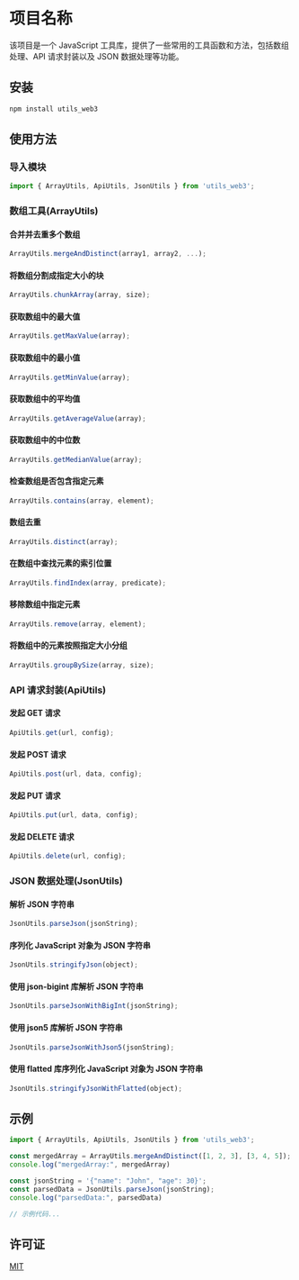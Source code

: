 # 项目名称

该项目是一个 JavaScript 工具库，提供了一些常用的工具函数和方法，包括数组处理、API 请求封装以及 JSON 数据处理等功能。

## 安装

```bash
npm install utils_web3
```

## 使用方法

### 导入模块

```javascript
import { ArrayUtils, ApiUtils, JsonUtils } from 'utils_web3';
```

### 数组工具(ArrayUtils)

#### 合并并去重多个数组

```javascript
ArrayUtils.mergeAndDistinct(array1, array2, ...);
```

#### 将数组分割成指定大小的块

```javascript
ArrayUtils.chunkArray(array, size);
```

#### 获取数组中的最大值

```javascript
ArrayUtils.getMaxValue(array);
```

#### 获取数组中的最小值

```javascript
ArrayUtils.getMinValue(array);
```

#### 获取数组中的平均值

```javascript
ArrayUtils.getAverageValue(array);
```

#### 获取数组中的中位数

```javascript
ArrayUtils.getMedianValue(array);
```

#### 检查数组是否包含指定元素

```javascript
ArrayUtils.contains(array, element);
```

#### 数组去重

```javascript
ArrayUtils.distinct(array);
```

#### 在数组中查找元素的索引位置

```javascript
ArrayUtils.findIndex(array, predicate);
```

#### 移除数组中指定元素

```javascript
ArrayUtils.remove(array, element);
```

#### 将数组中的元素按照指定大小分组

```javascript
ArrayUtils.groupBySize(array, size);
```

### API 请求封装(ApiUtils)

#### 发起 GET 请求

```javascript
ApiUtils.get(url, config);
```

#### 发起 POST 请求

```javascript
ApiUtils.post(url, data, config);
```

#### 发起 PUT 请求

```javascript
ApiUtils.put(url, data, config);
```

#### 发起 DELETE 请求

```javascript
ApiUtils.delete(url, config);
```

### JSON 数据处理(JsonUtils)

#### 解析 JSON 字符串

```javascript
JsonUtils.parseJson(jsonString);
```

#### 序列化 JavaScript 对象为 JSON 字符串

```javascript
JsonUtils.stringifyJson(object);
```

#### 使用 json-bigint 库解析 JSON 字符串

```javascript
JsonUtils.parseJsonWithBigInt(jsonString);
```

#### 使用 json5 库解析 JSON 字符串

```javascript
JsonUtils.parseJsonWithJson5(jsonString);
```

#### 使用 flatted 库序列化 JavaScript 对象为 JSON 字符串

```javascript
JsonUtils.stringifyJsonWithFlatted(object);
```

## 示例

```javascript
import { ArrayUtils, ApiUtils, JsonUtils } from 'utils_web3';

const mergedArray = ArrayUtils.mergeAndDistinct([1, 2, 3], [3, 4, 5]);
console.log("mergedArray:", mergedArray)

const jsonString = '{"name": "John", "age": 30}';
const parsedData = JsonUtils.parseJson(jsonString);
console.log("parsedData:", parsedData)

// 示例代码...
```

## 许可证

[MIT](LICENSE)
